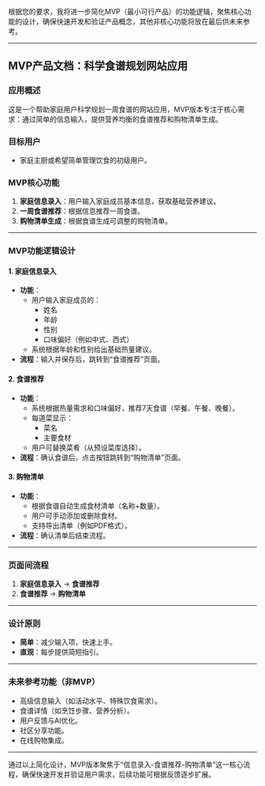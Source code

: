 根据您的要求，我将进一步简化MVP（最小可行产品）的功能逻辑，聚焦核心功能的设计，确保快速开发和验证产品概念，其他非核心功能将放在最后供未来参考。

---

## **MVP产品文档：科学食谱规划网站应用**

### **应用概述**
这是一个帮助家庭用户科学规划一周食谱的网站应用，MVP版本专注于核心需求：通过简单的信息输入，提供营养均衡的食谱推荐和购物清单生成。

### **目标用户**
- 家庭主厨或希望简单管理饮食的初级用户。

### **MVP核心功能**
1. **家庭信息录入**：用户输入家庭成员基本信息，获取基础营养建议。
2. **一周食谱推荐**：根据信息推荐一周食谱。
3. **购物清单生成**：根据食谱生成可调整的购物清单。

---

### **MVP功能逻辑设计**

#### **1. 家庭信息录入**
- **功能**：
  - 用户输入家庭成员的：
    - 姓名
    - 年龄
    - 性别
    - 口味偏好（例如中式、西式）
  - 系统根据年龄和性别给出基础热量建议。
- **流程**：输入并保存后，跳转到“食谱推荐”页面。

#### **2. 食谱推荐**
- **功能**：
  - 系统根据热量需求和口味偏好，推荐7天食谱（早餐、午餐、晚餐）。
  - 每道菜显示：
    - 菜名
    - 主要食材
  - 用户可替换菜肴（从预设菜库选择）。
- **流程**：确认食谱后，点击按钮跳转到“购物清单”页面。

#### **3. 购物清单**
- **功能**：
  - 根据食谱自动生成食材清单（名称+数量）。
  - 用户可手动添加或删除食材。
  - 支持导出清单（例如PDF格式）。
- **流程**：确认清单后结束流程。

---

### **页面间流程**
1. **家庭信息录入** → **食谱推荐**
2. **食谱推荐** → **购物清单**

---

### **设计原则**
- **简单**：减少输入项，快速上手。
- **直观**：每步提供简短指引。

---

### **未来参考功能（非MVP）**
- 高级信息输入（如活动水平、特殊饮食需求）。
- 食谱详情（如烹饪步骤、营养分析）。
- 用户反馈与AI优化。
- 社区分享功能。
- 在线购物集成。

---

通过以上简化设计，MVP版本聚焦于“信息录入-食谱推荐-购物清单”这一核心流程，确保快速开发并验证用户需求，后续功能可根据反馈逐步扩展。